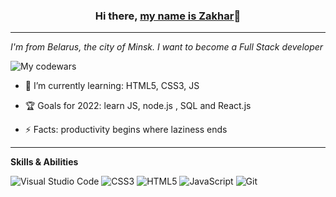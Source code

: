 ### <p align="center">Hi there, [my name is Zakhar](https://zemapapenko33.github.io/internship/)👋 
***
 *I'm from Belarus, the city of Minsk. I want to become a Full Stack developer*

![My codewars](https://www.codewars.com/users/ZaharP/badges/large)

 - 🌱 I’m currently learning: HTML5, CSS3, JS

 - 🏆 Goals for 2022: learn JS, node.js , SQL and React.js

 - ⚡ Facts: productivity begins where laziness ends
 ***
 **Skills & Abilities** 

![Visual Studio Code](https://img.shields.io/badge/Visual%20Studio%20Code-0078d7.svg?style=for-the-badge&logo=visual-studio-code&logoColor=white) ![CSS3](https://img.shields.io/badge/css3-%231572B6.svg?style=for-the-badge&logo=css3&logoColor=white) ![HTML5](https://img.shields.io/badge/html5-%23E34F26.svg?style=for-the-badge&logo=html5&logoColor=white) 	![JavaScript](https://img.shields.io/badge/javascript-%23323330.svg?style=for-the-badge&logo=javascript&logoColor=%23F7DF1E) ![Git](https://img.shields.io/badge/git-%23F05033.svg?style=for-the-badge&logo=git&logoColor=white)

<!--
**ZemaPapenko33/ZemaPapenko33** is a ✨ _special_ ✨ repository because its `README.md` (this file) appears on your GitHub profile.

Here are some ideas to get you started:

- 🔭 I’m currently working on ...
- 🌱 I’m currently learning ...
- 👯 I’m looking to collaborate on ...
- 🤔 I’m looking for help with ...
- 💬 Ask me about ...
- 📫 How to reach me: ...
- 😄 Pronouns: ...
- ⚡ Fun fact: ...
-->
